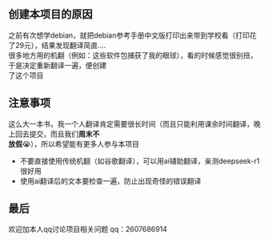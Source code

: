 ## 创建本项目的原因

之前有次想学debian，就把debian参考手册中文版打印出来带到学校看（打印花了29元），结果发现翻译简直....   
很多地方用的机翻（例如：这些软件包捕获了我的眼球），看的时候感觉很别扭，于是决定重新翻译一遍，便创建  
了这个项目

## 注意事项

这么大一本书，我一个人翻译肯定需要很长时间（而且只能利用课余时间翻译，晚上回去提交，而且我们**周末不  
放假**😭），所以希望能有更多人参与本项目

* 不要直接使用传统机翻（如谷歌翻译），可以用ai辅助翻译，亲测deepseek-r1很好用
* 使用ai翻译后的文本要检查一遍，防止出现奇怪的错误翻译

## 最后
欢迎加本人qq讨论项目相关问题
qq：2607686914
